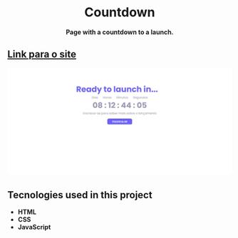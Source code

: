 <h1 align="center">Countdown</h1>
 <p align="center"> <strong>Page with a countdown to a launch.</strong> </p>
 <h2 > <a  href=""> Link para o site </a> </h2>
 <img  src="print-site.jpg" alt="print do site">
 <br>
<h2>Tecnologies used in this project </h2>
<ul>
 <li><strong> HTML <strong></li>
 <li><strong> CSS <strong></li>
 <li><strong> JavaScript <strong></li>
<ul>
